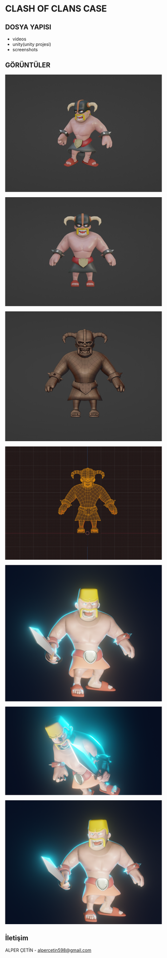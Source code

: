 # CLASH OF CLANS CASE

## DOSYA YAPISI 
- videos
- unity(unity projesi)
- screenshots


## GÖRÜNTÜLER 
![1.png](/src/screenshots/1.png)

![2.png](/src/screenshots/2.png)

![3.png](/src/screenshots/3.png)

![4.png](/src/screenshots/4.png)

![5.png](/src/screenshots/5.png)

![6.png](/src/screenshots/6.png)

![7.png](/src/screenshots/7.png)

## İletişim

ALPER ÇETİN - alpercetin598@gmail.com

